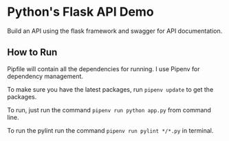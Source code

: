 # Python's Flask API Demo

Build an API using the flask framework and swagger for API documentation.

## How to Run

Pipfile will contain all the dependencies for running.  I use Pipenv for dependency management.

To make sure you have the latest packages, run `pipenv update` to get the packages.

To run, just run the command `pipenv run python app.py` from command line.

To run the pylint run the command `pipenv run pylint */*.py` in terminal.
